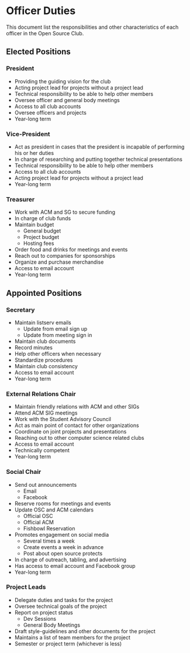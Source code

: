 # Officer Duties

This document list the responsibilities and other characteristics of each officer in the Open Source Club. 

## Elected Positions

### President

- Providing the guiding vision for the club
- Acting project lead for projects without a project lead
- Technical responsibility to be able to help other members
- Oversee officer and general body meetings
- Access to all club accounts
- Oversee officers and projects
- Year-long term

### Vice-President

- Act as president in cases that the president is incapable of performing his or her duties
- In charge of researching and putting together technical presentations
- Technical responsibility to be able to help other members
- Access to all club accounts
- Acting project lead for projects without a project lead
- Year-long term

### Treasurer

- Work with ACM and SG to secure funding
- In charge of club funds
- Maintain budget
	- General budget
	- Project budget
	- Hosting fees
- Order food and drinks for meetings and events
- Reach out to companies for sponsorships
- Organize and purchase merchandise
- Access to email account
- Year-long term

## Appointed Positions

### Secretary

- Maintain listserv emails
	- Update from email sign up
	- Update from meeting sign in
- Maintain club documents
- Record minutes
- Help other officers when necessary
- Standardize procedures
- Maintain club consistency
- Access to email account
- Year-long term

### External Relations Chair

- Maintain friendly relations with ACM and other SIGs
- Attend ACM SIG meetings
- Work with the Student Advisory Council
- Act as main point of contact for other organizations 
- Coordinate on joint projects and presentations
- Reaching out to other computer science related clubs
- Access to email account
- Technically competent
- Year-long term

### Social Chair

- Send out announcements 
	- Email
	- Facebook
- Reserve rooms for meetings and events
- Update OSC and ACM calendars 
	- Official OSC
	- Official ACM
	- Fishbowl Reservation
- Promotes engagement on social media
	- Several times a week
	- Create events a week in advance
	- Post about open source protects
- In charge of outreach, tabling, and advertising
- Has access to email account and Facebook group
- Year-long term

### Project Leads

- Delegate duties and tasks for the project
- Oversee technical goals of the project
- Report on project status
	- Dev Sessions
	- General Body Meetings
- Draft style-guidelines and other documents for the project
- Maintains a list of team members for the project
- Semester or project term (whichever is less)
